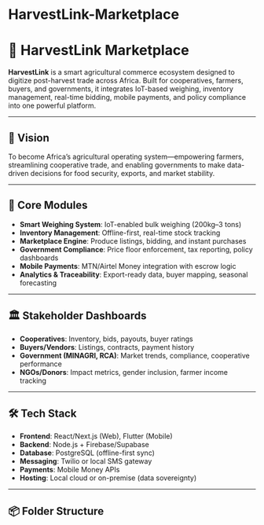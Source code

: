 # HarvestLink-Marketplace

# 🌾 HarvestLink Marketplace

**HarvestLink** is a smart agricultural commerce ecosystem designed to digitize post-harvest trade across Africa. Built for cooperatives, farmers, buyers, and governments, it integrates IoT-based weighing, inventory management, real-time bidding, mobile payments, and policy compliance into one powerful platform.

---

## 🚀 Vision

To become Africa’s agricultural operating system—empowering farmers, streamlining cooperative trade, and enabling governments to make data-driven decisions for food security, exports, and market stability.

---

## 🧩 Core Modules

- **Smart Weighing System**: IoT-enabled bulk weighing (200kg–3 tons)
- **Inventory Management**: Offline-first, real-time stock tracking
- **Marketplace Engine**: Produce listings, bidding, and instant purchases
- **Government Compliance**: Price floor enforcement, tax reporting, policy dashboards
- **Mobile Payments**: MTN/Airtel Money integration with escrow logic
- **Analytics & Traceability**: Export-ready data, buyer mapping, seasonal forecasting

---

## 🏛️ Stakeholder Dashboards

- **Cooperatives**: Inventory, bids, payouts, buyer ratings
- **Buyers/Vendors**: Listings, contracts, payment history
- **Government (MINAGRI, RCA)**: Market trends, compliance, cooperative performance
- **NGOs/Donors**: Impact metrics, gender inclusion, farmer income tracking

---

## 🛠️ Tech Stack

- **Frontend**: React/Next.js (Web), Flutter (Mobile)
- **Backend**: Node.js + Firebase/Supabase
- **Database**: PostgreSQL (offline-first sync)
- **Messaging**: Twilio or local SMS gateway
- **Payments**: Mobile Money APIs
- **Hosting**: Local cloud or on-premise (data sovereignty)

---

## 📦 Folder Structure

